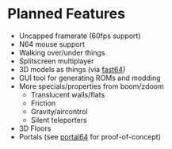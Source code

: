 # Planned Features

- Uncapped framerate (60fps support)
- N64 mouse support
- Walking over/under things
- Splitscreen multiplayer
- 3D models as things (via [fast64](https://github.com/Fast-64/fast64))
- GUI tool for generating ROMs and modding
- More specials/properties from boom/zdoom
  - Translucent walls/flats
  - Friction
  - Gravity/aircontrol
  - Silent teleporters
- 3D Floors
- Portals (see [portal64](https://github.com/lambertjamesd/portal64) for proof-of-concept)
